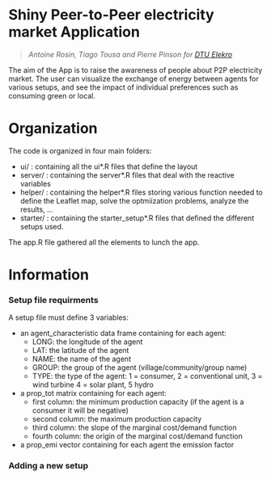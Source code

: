 # Shiny Peer-to-Peer electricity market Application 

> *Antoine Rosin, Tiago Tousa and Pierre Pinson for [DTU Elekro](http://www.elektro.dtu.dk/english)*

The aim of the App is to raise the awareness of people about P2P electricity market. The user can visualize the exchange of energy between agents for various setups, and see the impact of individual preferences such as consuming green or local.

# Organization
The code is organized in four main folders:
- ui/ : containing all the ui*.R files that define the layout
- server/ : containing the server*.R files that deal with the reactive variables 
- helper/ : containing the helper*.R files storing various function needed to define the Leaflet map, solve the optmiization problems, analyze the results, ...
- starter/ : containing the starter_setup*.R files that defined the different setups used.

The app.R file gathered all the elements to lunch the app.

# Information

### Setup file requirments
A setup file must define 3 variables:
- an agent_characteristic data frame containing for each agent:
  - LONG: the longitude of the agent
  - LAT: the latitude of the agent 
  - NAME: the name of the agent
  - GROUP: the group of the agent (village/community/group name)
  - TYPE: the type of the agent: 1 = consumer, 2 = conventional unit, 3 = wind turbine 4 = solar plant, 5  hydro
- a prop_tot matrix containing for each agent:
  - first column: the minimum production capacity (if the agent is a consumer it will be negative)
  - second column: the maximum production capacity
  - third column: the slope of the marginal cost/demand function
  - fourth column: the origin of the marginal cost/demand function
- a prop_emi vector containing for each agent the emission factor

### Adding a new setup




